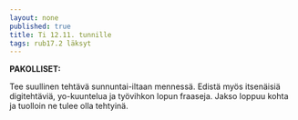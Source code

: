```yaml
---
layout: none
published: true
title: Ti 12.11. tunnille
tags: rub17.2 läksyt
---
```

**PAKOLLISET:**

Tee suullinen tehtävä sunnuntai-iltaan mennessä. Edistä myös itsenäisiä digitehtäviä, yo-kuuntelua ja työvihkon lopun fraaseja. Jakso loppuu kohta ja tuolloin ne tulee olla tehtyinä.